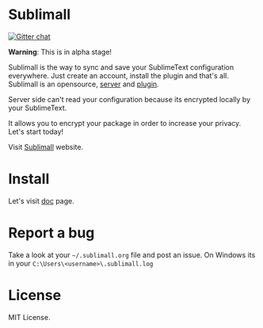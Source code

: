 Sublimall
=========

[![Gitter chat](https://badges.gitter.im/socketubs/Sublimall.png)](https://gitter.im/socketubs/Sublimall)

**Warning**: This is in alpha stage!

Sublimall is the way to sync and save your SublimeText configuration everywhere. Just create an account, install the plugin and that's all.
Sublimall is an opensource, [server](http://sublimall.org) and [plugin](https://github.com/socketubs/Sublimall).

Server side can't read your configuration because its encrypted locally by your SublimeText.

It allows you to encrypt your package in order to increase your privacy. Let's start today!

Visit [Sublimall](http://sublimall.org/) website.

Install
=======

Let's visit [doc](http://sublimall.org/docs) page.

Report a bug
============

Take a look at your ``~/.sublimall.org`` file and post an issue.
On Windows its in your ``C:\Users\<username>\.sublimall.log``

License
=======

MIT License.
